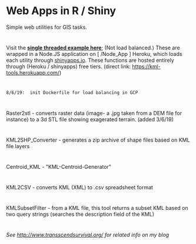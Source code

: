 # **Web Apps in R / Shiny**

Simple web utilities for GIS tasks.

#
Visit the [**single threaded example here**](https://kml-tools.herokuapp.com/); (Not load balanced.)  These are wrapped in a Node.JS application on [ /Node_App ] Heroku, which loads each utility through [shinyapps.io](https://www.shinyapps.io/).  These functions are hosted entirely through (Heroku / shinyapps) free tiers.  (direct link: https://kml-tools.herokuapp.com/)
#
```
8/6/19:  init Dockerfile for load balancing in GCP
```
#
Raster2stl - converts raster data (image- a .jpg taken from a DEM file for instance) to a 3d STL file showing exagerated terrain.  (added 3/6/19)
#
KML2SHP_Converter - generates a zip archive of shape files based on KML file layers
#
Centroid_KML - "KML-Centroid-Generator"
#
KML2CSV - converts KML (XML) to .csv spreadsheet format
#
KMLSubsetFilter - from a KML file, this tool returns a subset KML based on two query strings (searches the description field of the KML)
#

*See http://www.transscendsurvival.org/ for related info on my blog*

